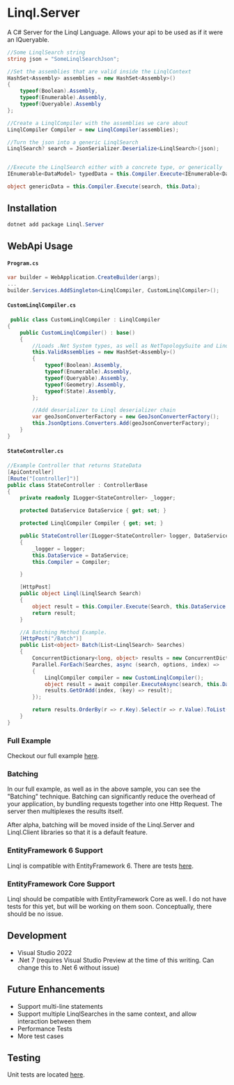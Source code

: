 # Linql.Server

A C# Server for the Linql Language.  Allows your api to be used as if it were an IQueryable. 

```cs
//Some LinqlSearch string
string json = "SomeLinqlSearchJson";

//Set the assemblies that are valid inside the LinqlContext
HashSet<Assembly> assemblies = new HashSet<Assembly>()
{
    typeof(Boolean).Assembly,
    typeof(Enumerable).Assembly,
    typeof(Queryable).Assembly
};

//Create a LinqlCompiler with the assemblies we care about
LinqlCompiler Compiler = new LinqlCompiler(assemblies);

//Turn the json into a generic LinqlSearch
LinqlSearch? search = JsonSerializer.Deserialize<LinqlSearch>(json);


//Execute the LinqlSearch either with a concrete type, or generically
IEnumerable<DataModel> typedData = this.Compiler.Execute<IEnumerable<DataModel>>(search, this.Data);

object genericData = this.Compiler.Execute(search, this.Data);

```

## Installation

```powershell
dotnet add package Linql.Server
```

## WebApi Usage

#### **`Program.cs`**
```cs
var builder = WebApplication.CreateBuilder(args);
...
builder.Services.AddSingleton<LinqlCompiler, CustomLinqlCompiler>();

```


#### **`CustomLinqlCompiler.cs`**
```cs
 public class CustomLinqlCompiler : LinqlCompiler
{
    public CustomLinqlCompiler() : base() 
    { 
        //Loads .Net System types, as well as NetTopologySuite and Linq Assemblies
        this.ValidAssemblies = new HashSet<Assembly>()
        {
            typeof(Boolean).Assembly,
            typeof(Enumerable).Assembly,
            typeof(Queryable).Assembly,
            typeof(Geometry).Assembly,
            typeof(State).Assembly,
        };

        //Add deserializer to Linql deserializer chain
        var geoJsonConverterFactory = new GeoJsonConverterFactory();
        this.JsonOptions.Converters.Add(geoJsonConverterFactory);
    }
}

```


#### **`StateController.cs`**
```cs
//Example Controller that returns StateData
[ApiController]
[Route("[controller]")]
public class StateController : ControllerBase
{
    private readonly ILogger<StateController> _logger;

    protected DataService DataService { get; set; }

    protected LinqlCompiler Compiler { get; set; }

    public StateController(ILogger<StateController> logger, DataService DataService, LinqlCompiler Compiler)
    {
        _logger = logger;
        this.DataService = DataService;
        this.Compiler = Compiler;

    }

    [HttpPost]
    public object Linql(LinqlSearch Search)
    {
        object result = this.Compiler.Execute(Search, this.DataService.StateData.AsQueryable());
        return result;
    }

    //A Batching Method Example.
    [HttpPost("/Batch")]
    public List<object> Batch(List<LinqlSearch> Searches)
    {
        ConcurrentDictionary<long, object> results = new ConcurrentDictionary<long, object>();
        Parallel.ForEach(Searches, async (search, options, index) =>
        {
            LinqlCompiler compiler = new CustomLinqlCompiler();
            object result = await compiler.ExecuteAsync(search, this.DataService.StateData.AsQueryable());
            results.GetOrAdd(index, (key) => result);
        });

        return results.OrderBy(r => r.Key).Select(r => r.Value).ToList();
    }
}

```
### Full Example

Checkout our full example [here](../Examples/WebApiExample/).


### Batching

In our full example, as well as in the above sample, you can see the "Batching" technique.  Batching can significantly reduce the overhead of your application, by bundling requests together into one Http Request.  The server then multiplexes the results itself.

After alpha, batching will be moved inside of the Linql.Server and Linql.Client libraries so that it is a default feature.
### EntityFramework 6 Support

Linql is compatible with EntityFramework 6.  There are tests [here](../Test/Linql.Sever.EF6.Test/).

### EntityFramework Core Support

Linql should be compatible with EntityFramework Core as well.  I do not have tests for this yet, but will be working on them soon.  Conceptually, there should be no issue.  

## Development 

- Visual Studio 2022 
- .Net 7 (requires Visual Studio Preview at the time of this writing.  Can change this to .Net 6 without issue)

## Future Enhancements 

- Support multi-line statements
- Support multiple LinqlSearches in the same context, and allow interaction between them
- Performance Tests
- More test cases

## Testing 

Unit tests are located [here](../Test/Linql.Server.Test/).